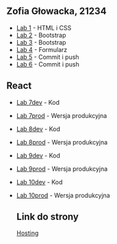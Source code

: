 ## Zofia Głowacka, 21234

- [Lab 1](https://github.com//LaRitaait/PWJS/tree/main/ZofiaGłowacka21234/Lab1) - HTML i CSS
- [Lab 2](https://github.com//LaRitaait/PWJS/tree/main/ZofiaGłowacka21234/Lab2) - Bootstrap
- [Lab 3](https://github.com//LaRitaait/PWJS/tree/main/ZofiaGłowacka21234/Lab3) - Bootstrap
- [Lab 4](https://github.com//LaRitaait/PWJS/tree/main/ZofiaGłowacka21234/Lab4) - Formularz
- [Lab 5](https://github.com//LaRitaait/PWJS/tree/main/ZofiaGłowacka21234/Lab5) - Commit i push
- [Lab 6](https://github.com//LaRitaait/PWJS/tree/main/ZofiaGłowacka21234/Lab6) - Commit i push

## React

- [Lab 7dev](https://github.com//LaRitaait/PWJS/tree/main/ZofiaGłowacka21234/Lab7dev) - Kod
- [Lab 7prod](https://github.com//LaRitaait/PWJS/tree/main/ZofiaGłowacka21234/Lab7prod) - Wersja produkcyjna
- [Lab 8dev](https://github.com//LaRitaait/PWJS/tree/main/ZofiaGłowacka21234/Lab8dev) - Kod
- [Lab 8prod](https://github.com//LaRitaait/PWJS/tree/main/ZofiaGłowacka21234/Lab8prod) - Wersja produkcyjna
- [Lab 9dev](https://github.com//LaRitaait/PWJS/tree/main/ZofiaGłowacka21234/Lab9dev) - Kod
- [Lab 9prod](https://github.com//LaRitaait/PWJS/tree/main/ZofiaGłowacka21234/Lab9prod) - Wersja produkcyjna
- [Lab 10dev](https://github.com//LaRitaait/PWJS/tree/main/ZofiaGłowacka21234/Lab10dev) - Kod
- [Lab 10prod](https://github.com//LaRitaait/PWJS/tree/main/ZofiaGłowacka21234/Lab10prod) - Wersja produkcyjna

  ## Link do strony

  [Hosting](https://laritaait.github.io/PWJS/)
